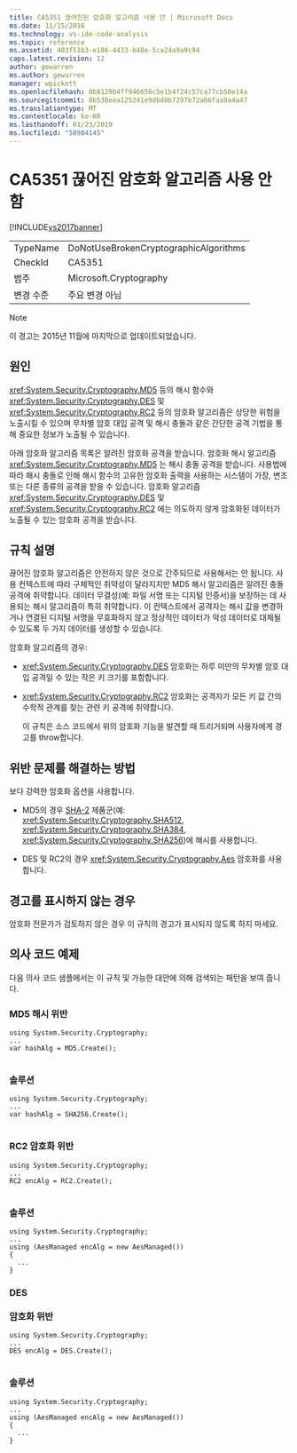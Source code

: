 ```yaml
---
title: CA5351 끊어진된 암호화 알고리즘 사용 안 | Microsoft Docs
ms.date: 11/15/2016
ms.technology: vs-ide-code-analysis
ms.topic: reference
ms.assetid: 483f51b3-e186-4433-b48e-5ca24a9a9c94
caps.latest.revision: 12
author: gewarren
ms.author: gewarren
manager: wpickett
ms.openlocfilehash: 0b8129b4ff946658c5e1b4f24c57ca77cb50e14a
ms.sourcegitcommit: 8b538eea125241e9d6d8b7297b72a66faa9a4a47
ms.translationtype: MT
ms.contentlocale: ko-KR
ms.lasthandoff: 01/23/2019
ms.locfileid: "58984145"
---
```

# <a name="ca5351-do-not-use-broken-cryptographic-algorithms"></a>CA5351 끊어진 암호화 알고리즘 사용 안 함
[!INCLUDE[vs2017banner](../includes/vs2017banner.md)]

|||  
|-|-|  
|TypeName|DoNotUseBrokenCryptographicAlgorithms|  
|CheckId|CA5351|  
|범주|Microsoft.Cryptography|  
|변경 수준|주요 변경 아님|  
  
> [!NOTE]
>  이 경고는 2015년 11월에 마지막으로 업데이트되었습니다.  
  
## <a name="cause"></a>원인  
 <xref:System.Security.Cryptography.MD5> 등의 해시 함수와 <xref:System.Security.Cryptography.DES> 및 <xref:System.Security.Cryptography.RC2> 등의 암호화 알고리즘은 상당한 위험을 노출시킬 수 있으며 무차별 암호 대입 공격 및 해시 충돌과 같은 간단한 공격 기법을 통해 중요한 정보가 노출될 수 있습니다.  
  
 아래 암호화 알고리즘 목록은 알려진 암호화 공격을 받습니다. 암호화 해시 알고리즘 <xref:System.Security.Cryptography.MD5> 는 해시 충돌 공격을 받습니다.  사용법에 따라 해시 충돌로 인해 해시 함수의 고유한 암호화 출력을 사용하는 시스템이 가장, 변조 또는 다른 종류의 공격을 받을 수 있습니다. 암호화 알고리즘 <xref:System.Security.Cryptography.DES> 및 <xref:System.Security.Cryptography.RC2> 에는 의도하지 않게 암호화된 데이터가 노출될 수 있는 암호화 공격을 받습니다.  
  
## <a name="rule-description"></a>규칙 설명  
 끊어진 암호화 알고리즘은 안전하지 않은 것으로 간주되므로 사용해서는 안 됩니다. 사용 컨텍스트에 따라 구체적인 취약성이 달라지지만 MD5 해시 알고리즘은 알려진 충돌 공격에 취약합니다.  데이터 무결성(예: 파일 서명 또는 디지털 인증서)을 보장하는 데 사용되는 해시 알고리즘이 특히 취약합니다.  이 컨텍스트에서 공격자는 해시 값을 변경하거나 연결된 디지털 서명을 무효화하지 않고 정상적인 데이터가 악성 데이터로 대체될 수 있도록 두 가지 데이터를 생성할 수 있습니다.  
  
 암호화 알고리즘의 경우:  
  
- <xref:System.Security.Cryptography.DES> 암호화는 하루 미만의 무차별 암호 대입 공격일 수 있는 작은 키 크기를 포함합니다.  
  
- <xref:System.Security.Cryptography.RC2> 암호화는 공격자가 모든 키 값 간의 수학적 관계를 찾는 관련 키 공격에 취약합니다.  
  
  이 규칙은 소스 코드에서 위의 암호화 기능을 발견할 때 트리거되며 사용자에게 경고를 throw합니다.  
  
## <a name="how-to-fix-violations"></a>위반 문제를 해결하는 방법  
 보다 강력한 암호화 옵션을 사용합니다.  
  
-   MD5의 경우 [SHA-2](https://msdn.microsoft.com/library/windows/desktop/aa382459.aspx) 제품군(예: <xref:System.Security.Cryptography.SHA512>, <xref:System.Security.Cryptography.SHA384>, <xref:System.Security.Cryptography.SHA256>)에 해시를 사용합니다.  
  
-   DES 및 RC2의 경우 <xref:System.Security.Cryptography.Aes> 암호화를 사용합니다.  
  
## <a name="when-to-suppress-warnings"></a>경고를 표시하지 않는 경우  
 암호화 전문가가 검토하지 않은 경우 이 규칙의 경고가 표시되지 않도록 하지 마세요.  
  
## <a name="pseudo-code-example"></a>의사 코드 예제  
 다음 의사 코드 샘플에서는 이 규칙 및 가능한 대안에 의해 검색되는 패턴을 보여 줍니다.  
  
### <a name="md5-hashing-violation"></a>MD5 해시 위반  
  
```  
using System.Security.Cryptography;   
...   
var hashAlg = MD5.Create();  
  
```  
  
### <a name="solution"></a>솔루션  
  
```  
using System.Security.Cryptography;   
...   
var hashAlg = SHA256.Create();  
  
```  
  
### <a name="rc2-encryption-violation"></a>RC2 암호화 위반  
  
```  
using System.Security.Cryptography;   
...    
RC2 encAlg = RC2.Create();  
  
```  
  
### <a name="solution"></a>솔루션  
  
```  
using System.Security.Cryptography;   
...   
using (AesManaged encAlg = new AesManaged())   
{   
  ...   
}  
```  
  
### <a name="des-br-br-encryption-violation"></a>DES <br /><br />암호화 위반  
  
```  
using System.Security.Cryptography;   
...   
DES encAlg = DES.Create();  
  
```  
  
### <a name="solution"></a>솔루션  
  
```  
using System.Security.Cryptography;   
...   
using (AesManaged encAlg = new AesManaged())   
{   
  ...   
}  
```